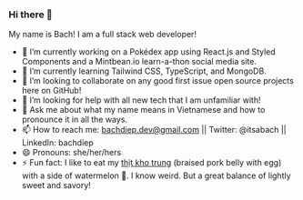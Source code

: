 ### Hi there 👋

My name is Bach! I am a full stack web developer! 

- 🔭 I’m currently working on a Pokédex app using React.js and Styled Components and a Mintbean.io learn-a-thon social media site.
- 🌱 I’m currently learning Tailwind CSS, TypeScript, and MongoDB.
- 👯 I’m looking to collaborate on any good first issue open source projects here on GitHub!
- 🤔 I’m looking for help with all new tech that I am unfamiliar with!
- 💬 Ask me about what my name means in Vietnamese and how to pronounce it in all the ways.
- 📫 How to reach me: bachdiep.dev@gmail.com || Twitter: @itsabach || LinkedIn: bachdiep
- 😄 Pronouns: she/her/hers
- ⚡ Fun fact: I like to eat my [thịt kho trung](https://en.wikipedia.org/wiki/Th%E1%BB%8Bt_kho_t%C3%A0u) (braised pork belly with egg) with a side of watermelon 🍉. I know weird. But a great balance of lightly sweet and savory!
